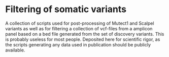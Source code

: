 Filtering of somatic variants
====

A collection of scripts used for post-processing of Mutect1 and Scalpel variants as well as for
filtering a collection of vcf-files from a amplicon panel based on a bed file generated from
the set of discovery variants. This is probably useless for most people. Deposited here for
scientific rigor, as the scripts generating any data used in publication should be publicly
available.

